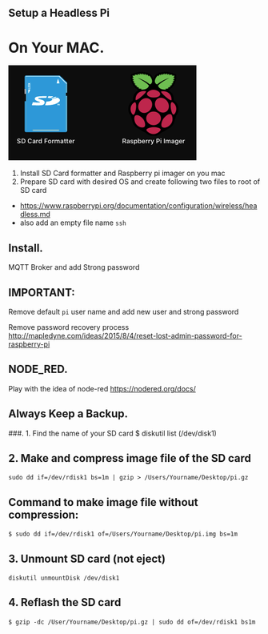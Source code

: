 ## Setup a Headless Pi 
# On Your MAC. 
![sd formatter](images/headlessPi.png)

1. Install SD Card formatter and Raspberry pi imager on you mac
2. Prepare SD card with desired OS and create following two files to root of SD card

- https://www.raspberrypi.org/documentation/configuration/wireless/headless.md
- also add an empty file name `ssh`

## Install. 
MQTT Broker and add Strong password

## IMPORTANT:  
Remove default `pi` user name and add new user and strong password

Remove password recovery process
http://mapledyne.com/ideas/2015/8/4/reset-lost-admin-password-for-raspberry-pi



## NODE_RED.  
Play with the idea of node-red
https://nodered.org/docs/


## Always Keep a Backup. 
###. 1. Find the name of your SD card
$ diskutil list
(/dev/disk1)

## 2. Make and compress image file of the SD card
```
sudo dd if=/dev/rdisk1 bs=1m | gzip > /Users/Yourname/Desktop/pi.gz
```
## Command to make image file without compression:
```
$ sudo dd if=/dev/rdisk1 of=/Users/Yourname/Desktop/pi.img bs=1m
```

## 3. Unmount SD card (not eject)
```
diskutil unmountDisk /dev/disk1
```

## 4. Reflash the SD card
```
$ gzip -dc /User/Yourname/Desktop/pi.gz | sudo dd of=/dev/rdisk1 bs1m
```



